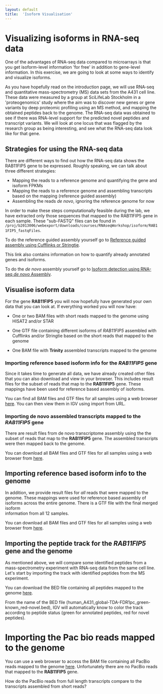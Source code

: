 ```yaml
---
layout: default
title:  'Isoform Visualisation'
---
```


# Visualizing isoforms in RNA-seq data


One of the advantages of RNA-seq data compared to microarrays is that you get 
isoform-level information 'for free' in addition to gene-level information. 
In this exercise, we are going to look at some ways to identify and visualize isoforms.

 As you have hopefully read on the introduction page, we will use RNA-seq and quantitative 
mass-spectrometry (MS) data sets from the A431 cell line. These data were measured by a 
group at SciLifeLab Stockholm in a 'proteogenomics' study where the aim was to discover 
new genes or gene variants by deep proteomic profiling using an MS method, and mapping 
the obtained peptides back to the genome. 
The RNA-seq data was obtained to see if there was RNA-level support for the predicted novel 
peptides and transcript variants. We will look at one locus that was flagged by the research 
group as being interesting, and see what the RNA-seq data look like for that gene.


## Strategies for using the RNA-seq data

There are different ways to find out how the RNA-seq data shows the RAB11FIP5 gene to 
be expressed. Roughly speaking, we can talk about three different strategies:

*	Mapping the reads to a reference genome and quantifying the gene and isoform FPKMs  
*	Mapping the reads to a reference genome and assembling transcripts based on the mapping (reference guided assembly)  
*	Assembling the reads *de novo*, ignoring the reference genome for now  


In order to make these steps computationally feasible during the lab, we have extracted 
only those sequences that mapped to the RAB11FIP5 gene in each sample. These "sub-FASTQ" 
files can be found in ``/proj/b2013006/webexport/downloads/courses/RNAseqWorkshop/isoform/RAB11FIP5_fastqFiles``.
 

To do the reference guided assembly yourself go to [Reference guided assembly using Cufflinks or Stringtie](isoform-lab). 

This link also contains information on how to quantify already annotated genes and isoforms.

To do the *de novo* assembly yourself go to [Isoform detection using RNA-seq *de novo* Assembly](isoform-denovo).



## Visualise isoform data

For the gene **RAB11FIP5** you will now hopefully have generated your own data that you can look at. 
If everything worked you will now have:

 * One or two BAM files with short reads mapped to the genome using HISAT2 and/or STAR 

 * One GTF file containing different isoforms of *RAB11FIP5* assembled with Cufflinks and/or Stringtie based on the short reads that mapped to the genome
 
 * One BAM file with **Trinity** assembled transcripts mapped to the genome


### Importing reference based isoform info for the *RAB11FIP5* gene

Since it takes time to generate all data, we have already created other files that you can also download and view in your browser. This includes result files for the subset of reads that map to the **RAB11FIP5** gene. These mappings have been used for reference based assembly of isoforms. 

You can find all BAM files and GTF files for all samples using a web browser [here](https://export.uppmax.uu.se/b2013006/downloads/courses/RNAseqWorkshop/isoform/otherData/refBasedAssembly/RAB11FIP5). You can then view them in IGV using import from URL.

### Importing de novo assembled transcripts mapped to the *RAB11FIP5* gene

There are result files from de novo transcriptome assembly using the the subset of reads that map to the **RAB11FIP5** gene. The assembled transcripts were
then mapped back to the genome. 

You can download all BAM files and GTF files for all samples using a web browser from [here](https://export.uppmax.uu.se/b2013006/downloads/courses/RNAseqWorkshop/isoform/otherData/deNovo/BAMfiles).


## Importing reference based isoform info to the genome

In addition, we provide result files for *all* reads that were mapped to the genome. These mappings were used for 
reference based assembly of isoforms across the entire genome. There is a GTF file with the final merged isoform  
information from all 12 samples.  

You can download all BAM files and GTF files for all samples using a web browser from [here](https://export.uppmax.uu.se/b2013006/downloads/courses/RNAseqWorkshop/isoform/otherData/refBasedAssembly/Genome).

## Importing the peptide track for the *RAB11FIP5* gene and the genome                                                           

As mentioned above, we will compare some identified peptides from a mass-spectrometry 
experiment with RNA-seq data from the same cell line. Let's start by importing the track 
with identified peptides from the MS experiment. 

You can download the BED file containing all peptides mapped to the genome [here](https://export.uppmax.uu.se/b2013006/downloads/courses/RNAseqWorkshop/isoform/otherData).


From the name of the BED file (human_A431_global-TDA-FDR1pc_green-known_red-novel.bed), IGV will automatically know to color the track according to peptide status
(green for annotated peptides, red for novel peptides).


# Importing the Pac bio reads mapped to the genome                                                         

You can use a web browser to access the BAM file containing all PacBio reads mapped to the genome [here](https://export.uppmax.uu.se/b2013006/downloads/courses/RNAseqWorkshop/isoform/otherData/). Unfortunately there are no PacBio reads that mapped to the **RAB11FIP5** gene.

How do the PacBio reads from full length transcripts compare to the transcripts assembled from short reads?






















